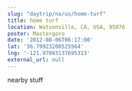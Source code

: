 ```yaml
---
slug: "daytrip/na/us/home-turf"
title: home turf
location: Watsonville, CA, USA, 95076
poster: Mastergoro
date: '2012-08-06T06:17:00'
lat: '36.79923200525564'
lng: '-121.97083137695313'
external_url: null
---
```


nearby stuff
